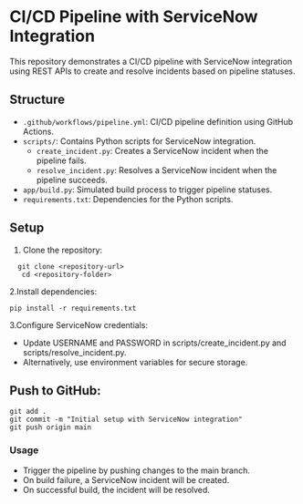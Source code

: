 # CI/CD Pipeline with ServiceNow Integration

This repository demonstrates a CI/CD pipeline with ServiceNow integration using REST APIs to create and resolve incidents based on pipeline statuses.

## **Structure**
- `.github/workflows/pipeline.yml`: CI/CD pipeline definition using GitHub Actions.
- `scripts/`: Contains Python scripts for ServiceNow integration.
  - `create_incident.py`: Creates a ServiceNow incident when the pipeline fails.
  - `resolve_incident.py`: Resolves a ServiceNow incident when the pipeline succeeds.
- `app/build.py`: Simulated build process to trigger pipeline statuses.
- `requirements.txt`: Dependencies for the Python scripts.

## **Setup**
1. Clone the repository:
```
  git clone <repository-url>
   cd <repository-folder>
```
2.Install dependencies:
```
pip install -r requirements.txt
```
3.Configure ServiceNow credentials:

- Update USERNAME and PASSWORD in scripts/create_incident.py and scripts/resolve_incident.py.
- Alternatively, use environment variables for secure storage.

## Push to GitHub:
```
git add .
git commit -m "Initial setup with ServiceNow integration"
git push origin main
```

### Usage
- Trigger the pipeline by pushing changes to the main branch.
- On build failure, a ServiceNow incident will be created.
- On successful build, the incident will be resolved.
